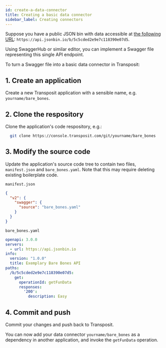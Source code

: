 ```yaml
---
id: create-a-data-connector
title: Creating a basic data connector
sidebar_label: Creating connectors
---
```


Suppose you have a public JSON bin with data accessible at [the following URL](https://api.jsonbin.io/b/5c5cded2e9e7c118390e07d5): `https://api.jsonbin.io/b/5c5cded2e9e7c118390e07d5`.

Using SwaggerHub or similar editor, you can implement a Swagger file representing this single API endpoint.

To turn a Swagger file into a basic data connector in Transposit:

## 1. Create an application

Create a new Transposit application with a sensible name, e.g. `yourname/bare_bones`.

## 2. Clone the respository

Clone the application's code respository, e.g.:

```bash
  git clone https://console.transposit.com/git/yourname/bare_bones
```

## 3. Modify the source code

Update the application's source code tree to contain two files, `manifest.json` and `bare_bones.yaml`. Note that this may require deleting existing boilerplate code.
      
`manifest.json`

```json
{
  "v2": {
    "swagger": {
      "source": "bare_bones.yaml"
    }
  }
}
```

`bare_bones.yaml`

```yaml
openapi: 3.0.0
servers:
  - url: https://api.jsonbin.io
info:
  version: "1.0.0"
  title: Exemplary Bare Bones API
paths:
  /b/5c5cded2e9e7c118390e07d5:
    get:
      operationId: getFunData
      responses:
        '200':
          description: Easy
```
## 4. Commit and push

Commit your changes and push back to Transposit.

You can now add your data connector `yourname/bare_bones` as a dependency in another application, and invoke the `getFunData` operation.

